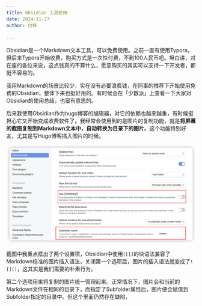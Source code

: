 ```yaml
---
title: Obsidian 工具使用
date: 2024-11-27
author: 付辉

---
```


Obsidian是一个Markdown文本工具，可以免费使用。之前一直有使用Typora，但后来Typora开始收费，购买方式是一次性付费，不到100人民币吧。坦白讲，对在座的各位来说，这点钱真的不算什么，愿意购买的其实可以支持一下开发者，都挺不容易的。

我用Markdown的场景比较少，实在没有必要浪费钱，在同事的推荐下开始使用免费的Obsidian，整体下来也挺好用的。有时候会在「少数派」上查看一下大家对Obsidian的使用总结，也蛮有意思的。

后来我使用Obsidian作为hugo博客的编辑器，对它的依赖也越来越重，有时候挺担心它又开始变成收费软件了。我经常会使用到的是图片的复制功能，就是**将屏幕的截图复制到Markdown文本中，自动转换为目录下的图片**。这个功能特别好友，尤其是写Hugo博客插入图片的时候。

![option](./images/option-links.png)

截图中我重点框出了两个设置项，Obsidian中使用`[[]]`的块语法兼容了Markdown标准的图片插入语法，关闭第一个选项后，图片的插入语法就变成了`![]()`，这其实是我们需要的朴素行为。

第二个选项用来将复制的图片统一管理起来。正常情况下，图片会和当前的Markdown文件在相同的目录下，而指定了Subfolder属性后，图片便会赋值到Subfolder指定的目录中。但这个里面仍然存在缺陷，